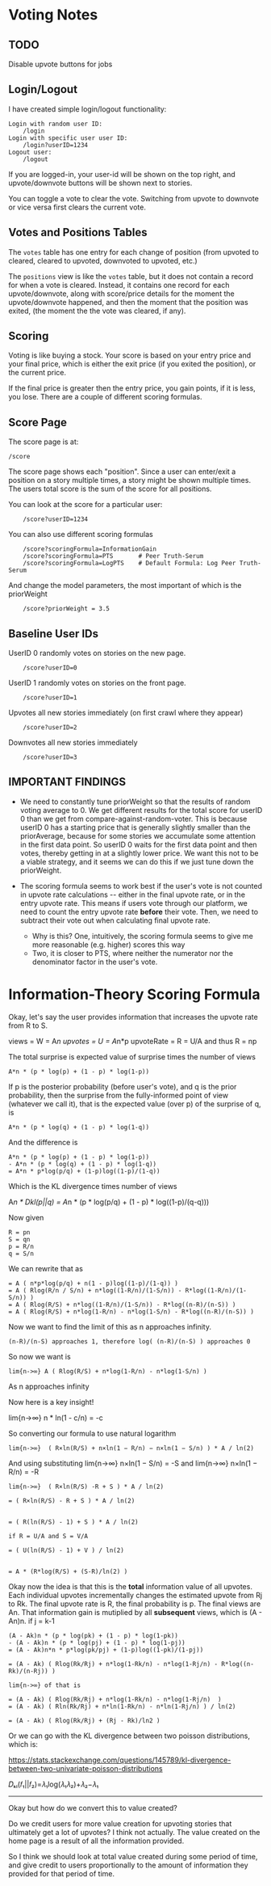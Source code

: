 # Voting Notes

## TODO

Disable upvote buttons for jobs

## Login/Logout

I have created simple login/logout functionality:
	
	Login with random user ID: 	
		/login
	Login with specific user user ID: 
		/login?userID=1234
	Logout user: 
		/logout

If you are logged-in, your user-id will be shown on the top right, and upvote/downvote buttons will be shown next to stories. 

You can toggle a vote to clear the vote. Switching from upvote to downvote or vice versa first clears the current vote.

## Votes and Positions Tables

The `votes` table has one entry for each change of position (from upvoted to cleared, cleared to upvoted, downvoted to upvoted, etc.)

The `positions` view is like the `votes` table, but it does not contain a record for when a vote is cleared. Instead, it contains one record for each upvote/downvote, along with score/price details for the moment the upvote/downvote happened, and then the moment that the position was exited, (the moment the the vote was cleared, if any).

## Scoring

Voting is like buying a stock. Your score is based on your entry price and your final price, which is either the exit price (if you exited the position), or the current price. 

If the final price is greater then the entry price, you gain points, if it is less, you lose. There are a couple of different scoring formulas. 

## Score Page

The score page is at:

	/score

The score page shows each "position". Since a user can enter/exit a position on a story multiple times, a story might be shown multiple times. The users total score is the sum of the score for all positions.

You can look at the score for a particular user:

		/score?userID=1234

You can also use different scoring formulas

		/score?scoringFormula=InformationGain
		/score?scoringFormula=PTS     	# Peer Truth-Serum
		/score?scoringFormula=LogPTS    # Default Formula: Log Peer Truth-Serum

And change the model parameters, the most important of which is the priorWeight

		/score?priorWeight = 3.5

## Baseline User IDs

UserID 0 randomly votes on stories on the new page.

		/score?userID=0

UserID 1 randomly votes on stories on the front page.

		/score?userID=1

Upvotes all new stories immediately (on first crawl where they appear)

		/score?userID=2

Downvotes all new stories immediately

		/score?userID=3


## IMPORTANT FINDINGS

- We need to constantly tune priorWeight so that the results of random voting average to 0.
	We get different results for the total score for userID 0 than we get from compare-against-random-voter. This is because userID 0 has a starting price that is generally slightly smaller than the priorAverage, because for some stories we accumulate some attention in the first data point. So userID 0 waits for the first data point and then votes, thereby getting in at a slightly lower price. We want this not to be a viable strategy, and it seems we can do this if we just tune down the priorWeight.

- The scoring formula seems to work best if the user's vote is not counted in upvote rate calculations -- either in the final upvote rate, or in the entry upvote rate. This means if users vote through our platform, we need to count the entry upvote rate **before** their vote. Then, we need to subtract their vote out when calculating final upvote rate.
	- Why is this? One, intuitively, the scoring formula seems to give me more reasonable (e.g. higher) scores this way
	- Two, it is closer to PTS, where neither the numerator nor the denominator factor in the user's vote.


# Information-Theory Scoring Formula

Okay, let's say the user provides information that increases the upvote rate from R to S.

views = W = A*n
upvotes = U = A*n*p
upvoteRate = R = U/A and thus 
R = np


The total surprise is expected value of surprise times the number of views

	A*n * (p * log(p) + (1 - p) * log(1-p))

If p is the posterior probability (before user's vote), and q is the prior probability, then the surprise from the fully-informed point of view (whatever we call it), that is the expected value (over p) of the surprise of q, is 

	A*n * (p * log(q) + (1 - p) * log(1-q))

And the difference is 

	A*n * (p * log(p) + (1 - p) * log(1-p))
	- A*n * (p * log(q) + (1 - p) * log(1-q))
	= A*n * p*log(p/q) + (1-p)log((1-p)/(1-q))


Which is the KL divergence times number of views

A*n * Dkl(p||q) 
	= A*n * (p * log(p/q) + (1 - p) * log((1-p)/(q-q)))

Now given 

	R = pn
	S = qn
	p = R/n
	q = S/n

We can rewrite that as

	= A ( n*p*log(p/q) + n(1 - p)log((1-p)/(1-q)) )
	= A ( Rlog(R/n / S/n) + n*log((1-R/n)/(1-S/n)) - R*log((1-R/n)/(1-S/n)) )
	= A ( Rlog(R/S) + n*log((1-R/n)/(1-S/n)) - R*log((n-R)/(n-S)) )
	= A ( Rlog(R/S) + n*log(1-R/n) - n*log(1-S/n) - R*log((n-R)/(n-S)) )

Now we want to find the limit of this as n approaches infinity.

	(n-R)/(n-S) approaches 1, therefore log( (n-R)/(n-S) ) approaches 0

So now we want is

	lim{n->∞} A ( Rlog(R/S) + n*log(1-R/n) - n*log(1-S/n) )

As n approaches infinity

Now here is a key insight!

lim{n->∞} n * ln(1 - c/n) = -c

So converting our formula to use natural logarithm

	lim{n->∞}  ( R×ln(R/S) + n×ln(1 − R/n) − n×ln(1 − S/n) ) * A / ln(2)

And using substituting lim{n->∞} n×ln(1 − S/n) = -S and lim{n->∞} n×ln(1 − R/n) = -R

	lim{n->∞}  ( R×ln(R/S) -R + S ) * A / ln(2)

	= ( R×ln(R/S) - R + S ) * A / ln(2)


	= ( R(ln(R/S) - 1) + S ) * A / ln(2)

	if R = U/A and S = V/A

	= ( U(ln(R/S) - 1) + V ) / ln(2)


	= A * (R*log(R/S) + (S-R)/ln(2) )

Okay now the idea is that this is the **total** information value of all upvotes. Each individual upvotes incrementally changes the estimated upvote from Rj to Rk. The final upvote rate is R, the final probability is p. The final views are An. That information gain is mutiplied by all **subsequent** views, which is (A - An)n. 
	if j = k-1

	(A - Ak)n * (p * log(pk) + (1 - p) * log(1-pk))
	- (A - Ak)n * (p * log(pj) + (1 - p) * log(1-pj))
	= (A - Ak)n*n * p*log(pk/pj) + (1-p)log((1-pk)/(1-pj))

	= (A - Ak) ( Rlog(Rk/Rj) + n*log(1-Rk/n) - n*log(1-Rj/n) - R*log((n-Rk)/(n-Rj)) )

	lim{n->∞} of that is

	= (A - Ak) ( Rlog(Rk/Rj) + n*log(1-Rk/n) - n*log(1-Rj/n)  )
	= (A - Ak) ( Rln(Rk/Rj) + n*ln(1-Rk/n) - n*ln(1-Rj/n) ) / ln(2)

	= (A - Ak) ( Rlog(Rk/Rj) + (Rj - Rk)/ln2 )

Or we can go with the KL divergence between two poisson distributions, which is:

https://stats.stackexchange.com/questions/145789/kl-divergence-between-two-univariate-poisson-distributions
	
𝐷ₖₗ(𝑓₁||𝑓₂)=𝜆₁log(𝜆₁𝜆₂)+𝜆₂−𝜆₁

----


Okay but how do we convert this to value created? 


Do we credit users for more value creation for upvoting stories that ultimately get a lot of upvotes? I think not actually. The value created on the home page is a result of all the information provided. 

So I think we should look at total value created during some period of time, and give credit to users proportionally to the amount of information they provided for that period of time.


